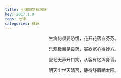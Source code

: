```yaml
---
title: 七律同学有病感
key: 2017.1.9
tags: 七律
categories: 律诗
---
```


<p align="center">生病何须要恐慌，花开花落自芬芬。
</p>
<p align="center">乐观极目是良药，寡欲宽心得妙方。
</p>
<p align="center">坚韧无声开口笑，从容有忆浑身香。
</p>
<p align="center">明天尘世天晴否，静待舒眉嗮太阳。
</p>
<p align="center"></br>
</p>
